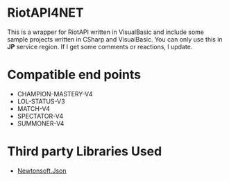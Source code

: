 # RiotAPI4NET
This is a wrapper for RiotAPI written in VisualBasic and include some sample projects written in CSharp and VisualBasic. 
You can only use this in __JP__ service region. If I get some comments or reactions, I update. 

# Compatible end points 
- CHAMPION-MASTERY-V4
- LOL-STATUS-V3
- MATCH-V4
- SPECTATOR-V4
- SUMMONER-V4

# Third party Libraries Used
- [Newtonsoft.Json](https://www.newtonsoft.com/json)
